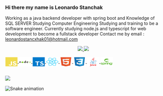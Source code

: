 ### Hi there my name is Leonardo Stanchak

Working as a java backend developer with spring boot and Knowledge of SQL SERVER
Studying Computer Engineering
Studying and training to be a software engineer.
Currently studying node.js and typescript for web development to become a fullstack developer
Contact me by email : leonardostancxhak01@hotmail.com

<div align="center">
  <a href="https://github.com/LeonardoStanchak">
  <img height="160em" src="https://github-readme-stats.vercel.app/api?username=LeonardoStanchak&show_icons=true&theme=dark&include_all_commits=true&count_private=true"/>
  <img height="160em" src="https://github-readme-stats.vercel.app/api/top-langs/?username=LeonardoStanchak&layout=compact&langs_count=7&theme=dark"/>
</div>
<div style="display: inline_block"><br>
  <img align="center" alt="Leo-Js" height="30" width="40" src="https://raw.githubusercontent.com/devicons/devicon/master/icons/javascript/javascript-plain.svg">
  <img align="center" alt="Leo-NODE" height="30" width="40" src="https://raw.githubusercontent.com/devicons/devicon/master/icons/nodejs/nodejs-original-wordmark.svg">
  <img align="center" alt="Leo-Ts" height="30" width="40" src="https://raw.githubusercontent.com/devicons/devicon/master/icons/typescript/typescript-plain.svg">
  <img align="center" alt="Leo-React" height="30" width="40" src="https://raw.githubusercontent.com/devicons/devicon/master/icons/react/react-original.svg">
  <img align="center" alt="Leo-HTML" height="30" width="40" src="https://raw.githubusercontent.com/devicons/devicon/master/icons/html5/html5-original.svg">
  <img align="center" alt="Leo-CSS" height="30" width="40" src="https://raw.githubusercontent.com/devicons/devicon/master/icons/css3/css3-original.svg">
  <img align="center" alt="Leo-JAVA" height="30" width="40" src="https://github.com/devicons/devicon/blob/master/icons/java/java-original-wordmark.svg">
  <img align="center" alt="Leo-SPRING" height="30" width="40" src="https://github.com/devicons/devicon/blob/master/icons/spring/spring-original-wordmark.svg">
  
  
</div>
  
  ##
 
<div> 
  <a href="https://www.linkedin.com/in/leonardo-stanchak-21b9141a4/" target="_blank"><img src="https://img.shields.io/badge/-LinkedIn-%230077B5?style=for-the-badge&logo=linkedin&logoColor=white" target="_blank"></a> 
 
  ![Snake animation](https://github.com/LeonardoStanchak/LeonardoStanchak/blob/output/github-contribution-grid-snake.svg)
 
</div>
